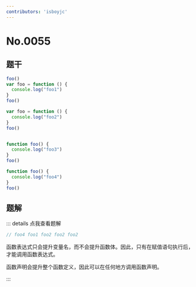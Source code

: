 ```yaml
---
contributors: 'isboyjc'
---
```


# No.0055


## 题干

```js
foo()
var foo = function () {
  console.log("foo1")
}
foo()

var foo = function () {
  console.log("foo2")
}
foo()


function foo() {
  console.log("foo3")
}
foo()

function foo() {
  console.log("foo4")
}
foo()
```




## 题解

::: details 点我查看题解

```js
// foo4 foo1 foo2 foo2 foo2
```

函数表达式只会提升变量名，而不会提升函数体。因此，只有在赋值语句执行后，才能调用函数表达式。

函数声明会提升整个函数定义，因此可以在任何地方调用函数声明。

:::

